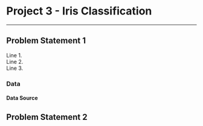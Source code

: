 # Project 3 - Iris Classification

---

## Problem Statement 1

Line 1.  <br>
Line 2.  <br>
Line 3.  <br>

### Data

#### Data Source

## Problem Statement 2



